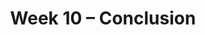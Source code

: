 ---
    title: Week 10 – Conclusion
    weekNumber: 10
    days:
      - date: 2021-11-30
        events:
          "**LEC 17**{: .label .label-lecture } Naive Bayes and Logistic Regression":
      - date: 2021-12-2
        events:
          "**LEC 18**{: .label .label-lecture } Review, Conclusion":
---